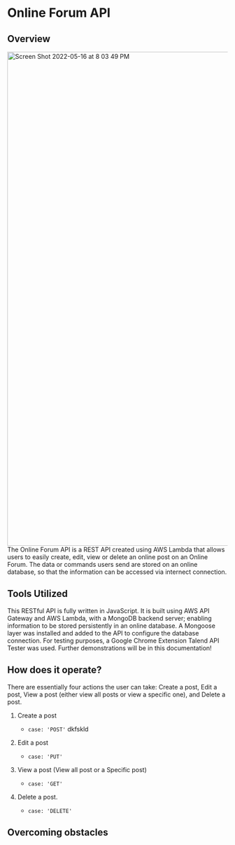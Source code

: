 # Online Forum API
## Overview
<img width="1128" alt="Screen Shot 2022-05-16 at 8 03 49 PM" src="https://user-images.githubusercontent.com/55883282/168701496-4afb17ff-09e9-4e05-92ae-da73caf49442.png">
The Online Forum API is a REST API created using AWS Lambda that allows users to easily create, edit, view or delete an online post on an Online Forum. The data or commands users send are stored on an online database, so that the information can be accessed via internect connection.

## Tools Utilized
This RESTful API is fully written in JavaScript. It is built using AWS API Gateway and AWS Lambda, with a MongoDB backend server; enabling information to be stored persistently in an online database. A Mongoose layer was installed and added to the API to configure the database connection. For testing purposes, a Google Chrome Extension Talend API Tester was used. Further demonstrations will be in this documentation! <br />

## How does it operate?
There are essentially four actions the user can take: Create a post, Edit a post, View a post (either view all posts or view a specific one), and Delete a post. 
1. Create a post
   * `case: 'POST'`
dkfskld


2. Edit a post 
   * `case: 'PUT'`
3. View a post (View all post or a Specific post)
   * `case: 'GET'`
4. Delete a post.
   * `case: 'DELETE'`

## Overcoming obstacles
